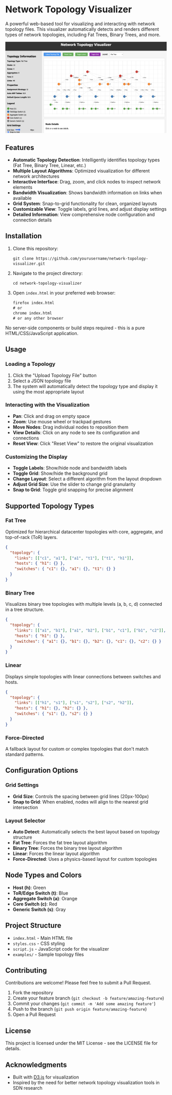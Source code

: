 # Network Topology Visualizer

A powerful web-based tool for visualizing and interacting with network topology files. This visualizer automatically detects and renders different types of network topologies, including Fat Trees, Binary Trees, and more.

![Network Topology Visualizer](https://raw.githubusercontent.com/kevingreencode/visualizer/refs/heads/main/sample.png)

## Features

- **Automatic Topology Detection**: Intelligently identifies topology types (Fat Tree, Binary Tree, Linear, etc.)
- **Multiple Layout Algorithms**: Optimized visualization for different network architectures
- **Interactive Interface**: Drag, zoom, and click nodes to inspect network elements
- **Bandwidth Visualization**: Shows bandwidth information on links when available
- **Grid System**: Snap-to-grid functionality for clean, organized layouts
- **Customizable View**: Toggle labels, grid lines, and adjust display settings
- **Detailed Information**: View comprehensive node configuration and connection details

## Installation

1. Clone this repository:
   ```
   git clone https://github.com/yourusername/network-topology-visualizer.git
   ```

2. Navigate to the project directory:
   ```
   cd network-topology-visualizer
   ```

3. Open `index.html` in your preferred web browser:
   ```
   firefox index.html
   # or
   chrome index.html
   # or any other browser
   ```

No server-side components or build steps required - this is a pure HTML/CSS/JavaScript application.

## Usage

### Loading a Topology

1. Click the "Upload Topology File" button
2. Select a JSON topology file
3. The system will automatically detect the topology type and display it using the most appropriate layout

### Interacting with the Visualization

- **Pan**: Click and drag on empty space
- **Zoom**: Use mouse wheel or trackpad gestures
- **Move Nodes**: Drag individual nodes to reposition them
- **View Details**: Click on any node to see its configuration and connections
- **Reset View**: Click "Reset View" to restore the original visualization

### Customizing the Display

- **Toggle Labels**: Show/hide node and bandwidth labels
- **Toggle Grid**: Show/hide the background grid
- **Change Layout**: Select a different algorithm from the layout dropdown
- **Adjust Grid Size**: Use the slider to change grid granularity
- **Snap to Grid**: Toggle grid snapping for precise alignment

## Supported Topology Types

### Fat Tree
Optimized for hierarchical datacenter topologies with core, aggregate, and top-of-rack (ToR) layers.
```json
{
  "topology": {
    "links": [["c1", "a1"], ["a1", "t1"], ["t1", "h1"]],
    "hosts": { "h1": {} },
    "switches": { "c1": {}, "a1": {}, "t1": {} }
  }
}
```

### Binary Tree
Visualizes binary tree topologies with multiple levels (a, b, c, d) connected in a tree structure.
```json
{
  "topology": {
    "links": [["a1", "b1"], ["a1", "b2"], ["b1", "c1"], ["b1", "c2"]],
    "hosts": { "h1": {} },
    "switches": { "a1": {}, "b1": {}, "b2": {}, "c1": {}, "c2": {} }
  }
}
```

### Linear
Displays simple topologies with linear connections between switches and hosts.
```json
{
  "topology": {
    "links": [["h1", "s1"], ["s1", "s2"], ["s2", "h2"]],
    "hosts": { "h1": {}, "h2": {} },
    "switches": { "s1": {}, "s2": {} }
  }
}
```

### Force-Directed
A fallback layout for custom or complex topologies that don't match standard patterns.

## Configuration Options

### Grid Settings

- **Grid Size**: Controls the spacing between grid lines (20px-100px)
- **Snap to Grid**: When enabled, nodes will align to the nearest grid intersection

### Layout Selector

- **Auto Detect**: Automatically selects the best layout based on topology structure
- **Fat Tree**: Forces the fat tree layout algorithm
- **Binary Tree**: Forces the binary tree layout algorithm
- **Linear**: Forces the linear layout algorithm
- **Force-Directed**: Uses a physics-based layout for custom topologies

## Node Types and Colors

- **Host (h)**: Green
- **ToR/Edge Switch (t)**: Blue
- **Aggregate Switch (a)**: Orange
- **Core Switch (c)**: Red
- **Generic Switch (s)**: Gray

## Project Structure

- `index.html` - Main HTML file
- `styles.css` - CSS styling
- `script.js` - JavaScript code for the visualizer
- `examples/` - Sample topology files

## Contributing

Contributions are welcome! Please feel free to submit a Pull Request.

1. Fork the repository
2. Create your feature branch (`git checkout -b feature/amazing-feature`)
3. Commit your changes (`git commit -m 'Add some amazing feature'`)
4. Push to the branch (`git push origin feature/amazing-feature`)
5. Open a Pull Request

## License

This project is licensed under the MIT License - see the LICENSE file for details.

## Acknowledgments

- Built with [D3.js](https://d3js.org/) for visualization
- Inspired by the need for better network topology visualization tools in SDN research